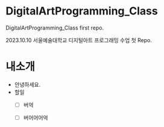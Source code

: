 # DigitalArtProgramming_Class
DigitalArtProgramming_Class first repo.

2023.10.10 서울예술대학교 디지털아트 프로그래밍 수업 첫 Repo. 

# 내소개
 - 안녕하세요.
 - 할일
   - [ ] 버억
   - [ ] 버어어어억

